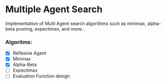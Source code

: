 # Multiple Agent Search
Implementation of Multi Agent search algorithms such as minimax, alpha-beta pruning, expectimax, and more...

### Algoritms:
* [X] Reflexive Agent
* [X] Minimax
* [X] Alpha-Beta
* [ ] Expectimax
* [ ] Evaluation Function design
